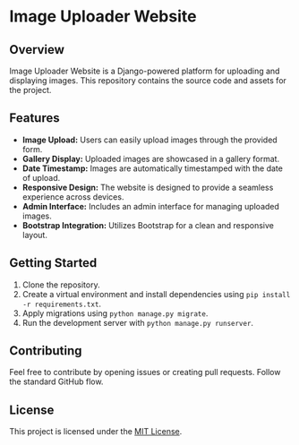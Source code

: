 # Image Uploader Website

## Overview

Image Uploader Website is a Django-powered platform for uploading and displaying images. This repository contains the source code and assets for the project.

## Features

- **Image Upload:** Users can easily upload images through the provided form.
- **Gallery Display:** Uploaded images are showcased in a gallery format.
- **Date Timestamp:** Images are automatically timestamped with the date of upload.
- **Responsive Design:** The website is designed to provide a seamless experience across devices.
- **Admin Interface:** Includes an admin interface for managing uploaded images.
- **Bootstrap Integration:** Utilizes Bootstrap for a clean and responsive layout.

## Getting Started

1. Clone the repository.
2. Create a virtual environment and install dependencies using `pip install -r requirements.txt`.
3. Apply migrations using `python manage.py migrate`.
4. Run the development server with `python manage.py runserver`.

## Contributing

Feel free to contribute by opening issues or creating pull requests. Follow the standard GitHub flow.

## License

This project is licensed under the [MIT License](LICENSE).
